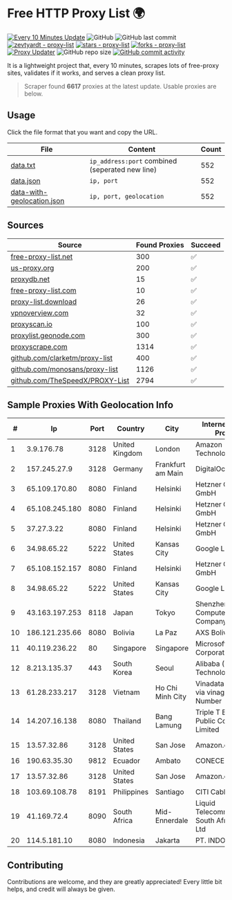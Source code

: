 
# Free HTTP Proxy List 🌍

[![Every 10 Minutes Update](https://github.com/mertguvencli/http-proxy-list/actions/workflows/main.yml/badge.svg?branch=main)](https://github.com/mertguvencli/http-proxy-list/actions/workflows/main.yml)
![GitHub](https://img.shields.io/github/license/mertguvencli/http-proxy-list)
![GitHub last commit](https://img.shields.io/github/last-commit/mertguvencli/http-proxy-list)
[![zevtyardt - proxy-list](https://img.shields.io/static/v1?label=zevtyardt&message=proxy-list&color=blue&logo=github)](https://github.com/zevtyardt/proxy-list "Go to GitHub repo")
[![stars - proxy-list](https://img.shields.io/github/stars/zevtyardt/proxy-list?style=social)](https://github.com/zevtyardt/proxy-list)
[![forks - proxy-list](https://img.shields.io/github/forks/zevtyardt/proxy-list?style=social)](https://github.com/zevtyardt/proxy-list)
[![Proxy Updater](https://github.com/zevtyardt/proxy-list/workflows/Proxy%20Updater/badge.svg)](https://github.com/zevtyardt/proxy-list/actions?query=workflow:"Proxy+Updater")
![GitHub repo size](https://img.shields.io/github/repo-size/zevtyardt/proxy-list)
[![GitHub commit activity](https://img.shields.io/github/commit-activity/m/zevtyardt/proxy-list?logo=commits)](https://github.com/zevtyardt/proxy-list/commits/main)

It is a lightweight project that, every 10 minutes, scrapes lots of free-proxy sites, validates if it works, and serves a clean proxy list.

> Scraper found **6617** proxies at the latest update. Usable proxies are below.

## Usage

Click the file format that you want and copy the URL.

|File|Content|Count|
|----|-------|-----|
|[data.txt](https://raw.githubusercontent.com/mertguvencli/http-proxy-list/main/proxy-list/data.txt)|`ip_address:port` combined (seperated new line)|552|
|[data.json](https://raw.githubusercontent.com/mertguvencli/http-proxy-list/main/proxy-list/data.json)|`ip, port`|552|
|[data-with-geolocation.json](https://raw.githubusercontent.com/mertguvencli/http-proxy-list/main/proxy-list/data-with-geolocation.json)|`ip, port, geolocation`|552|

## Sources

|Source|Found Proxies|Succeed|
|------|-------------|-------|
|[free-proxy-list.net](https://free-proxy-list.net)|300|✅|
|[us-proxy.org](https://www.us-proxy.org)|200|✅|
|[proxydb.net](http://proxydb.net)|15|✅|
|[free-proxy-list.com](https://free-proxy-list.com/?page=&port=&type%5B%5D=http&type%5B%5D=https&up_time=0&search=Search)|10|✅|
|[proxy-list.download](https://www.proxy-list.download/HTTP)|26|✅|
|[vpnoverview.com](https://vpnoverview.com/privacy/anonymous-browsing/free-proxy-servers)|32|✅|
|[proxyscan.io](https://www.proxyscan.io)|100|✅|
|[proxylist.geonode.com](https://proxylist.geonode.com/api/proxy-list?limit=300&page=1&sort_by=lastChecked&sort_type=desc&protocols=http,https)|300|✅|
|[proxyscrape.com](https://api.proxyscrape.com/v2/?request=displayproxies&protocol=http&timeout=10000&country=all&ssl=all&anonymity=all)|1314|✅|
|[github.com/clarketm/proxy-list](https://raw.githubusercontent.com/clarketm/proxy-list/master/proxy-list-raw.txt)|400|✅|
|[github.com/monosans/proxy-list](https://raw.githubusercontent.com/monosans/proxy-list/main/proxies/http.txt)|1126|✅|
|[github.com/TheSpeedX/PROXY-List](https://raw.githubusercontent.com/TheSpeedX/PROXY-List/master/http.txt)|2794|✅|


## Sample Proxies With Geolocation Info

|#|Ip|Port|Country|City|Internet Service Provider|
|-|--|----|-------|----|-------------------------|
|1|3.9.176.78|3128|United Kingdom|London|Amazon Technologies Inc.|
|2|157.245.27.9|3128|Germany|Frankfurt am Main|DigitalOcean, LLC|
|3|65.109.170.80|8080|Finland|Helsinki|Hetzner Online GmbH|
|4|65.108.245.180|8080|Finland|Helsinki|Hetzner Online GmbH|
|5|37.27.3.22|8080|Finland|Helsinki|Hetzner Online GmbH|
|6|34.98.65.22|5222|United States|Kansas City|Google LLC|
|7|65.108.152.157|8080|Finland|Helsinki|Hetzner Online GmbH|
|8|34.98.65.22|5222|United States|Kansas City|Google LLC|
|9|43.163.197.253|8118|Japan|Tokyo|Shenzhen Tencent Computer Systems Company Limited|
|10|186.121.235.66|8080|Bolivia|La Paz|AXS Bolivia S. A.|
|11|40.119.236.22|80|Singapore|Singapore|Microsoft Corporation|
|12|8.213.135.37|443|South Korea|Seoul|Alibaba (US) Technology Co., Ltd.|
|13|61.28.233.217|3128|Vietnam|Ho Chi Minh City|Vinadata broadcast via vinagame AS Number|
|14|14.207.16.138|8080|Thailand|Bang Lamung|Triple T Broadband Public Company Limited|
|15|13.57.32.86|3128|United States|San Jose|Amazon.com, Inc.|
|16|190.63.35.30|9812|Ecuador|Ambato|CONECEL|
|17|13.57.32.86|3128|United States|San Jose|Amazon.com, Inc.|
|18|103.69.108.78|8191|Philippines|Santiago|CITI Cableworld Inc.|
|19|41.169.72.4|8090|South Africa|Mid-Ennerdale|Liquid Telecommunications South Africa (Pty) Ltd|
|20|114.5.181.10|8080|Indonesia|Jakarta|PT. INDOSAT Tbk|



## Contributing

Contributions are welcome, and they are greatly appreciated! Every
little bit helps, and credit will always be given.

